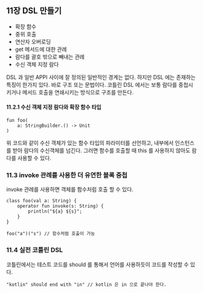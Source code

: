 ## 11장 DSL 만들기

- 확장 함수
- 중위 호출
- 연산자 오버로딩
- get 메서드에 대한 관례
- 람다를 괄호 밖으로 빼내는 관례
- 수신 객체 지정 람다

DSL 과 일반 APPI 사이에 잘 정의된 일반적인 경계는 없다. 하지만 DSL 에는 존재하는 특징이 한가지 있다. 바로 구조 또는 문법이다.
코틀린 DSL 에서는 보통 람다를 중첩시키거나 메서드 호출을 연쇄시키는 방식으로 구조를 만든다.

#### 11.2.1 수신 객체 지정 람다와 확장 함수 타입
```
fun foo(
	a: StringBuilder.() -> Unit
)
```
위 코드와 같이 수신 객체가 있는 함수 타입의 파라미터를 선언하고, 내부에서 인스턴스를 받아 람다의 수신객체를 넘긴다. 그러면 함수를 호출할 때 this 를 사용하지 않아도 람다를 사용할 수 있다.

### 11.3 invoke 관례를 사용한 더 유연한 블록 중첩
invoke 관례를 사용하면 객체를 함수처럼 호출 할 수 있다.

```
class foo(val a: String) {
	operator fun invoke(s: String) {
		println("${a} ${s}";
	}
}

foo("a")("s") // 함수처럼 호출이 가능
```


### 11.4 실전 코틀린 DSL

코틀린에서는 테스트 코드를 should 를 통해서 언어를 사용하듯이 코드를 작성할 수 있다.
```
"kotlin" should end with "in" // kotlin 은 in 으로 끝나야 한다.
```
